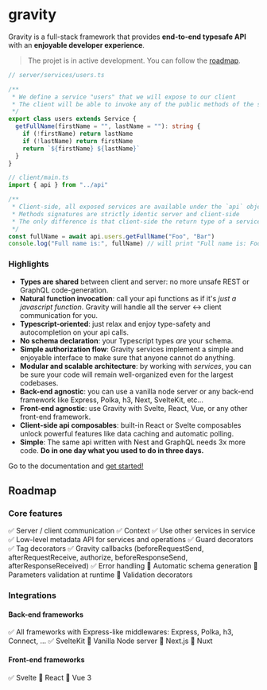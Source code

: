 # gravity
Gravity is a full-stack framework that provides **end-to-end typesafe API** with an **enjoyable developer experience**.

> The projet is in active development. You can follow the [roadmap](#roadmap).

```ts
// server/services/users.ts

/**
 * We define a service "users" that we will expose to our client
 * The client will be able to invoke any of the public methods of the service
 */
export class users extends Service {
  getFullName(firstName = "", lastName = ""): string {
    if (!firstName) return lastName
    if (!lastName) return firstName
    return `${firstName} ${lastName}`
  }
}
```

```ts
// client/main.ts
import { api } from "../api"

/**
 * Client-side, all exposed services are available under the `api` object
 * Methods signatures are strictly identic server and client-side
 * The only difference is that client-side the return type of a service method will be promisified
 */
const fullName = await api.users.getFullName("Foo", "Bar")
console.log("Full name is:", fullName) // will print "Full name is: Foo Bar"
```

### Highlights

- **Types are shared** between client and server: no more unsafe REST or GraphQL code-generation.
- **Natural function invocation**: call your api functions as if it's *just a javascript function*. Gravity will handle all the server ↔ client communication for you.
- **Typescript-oriented**: just relax and enjoy type-safety and autocompletion on your api calls.
- **No schema declaration**: your Typescript types *are* your schema.
- **Simple authorization flow**: Gravity services implement a simple and enjoyable interface to make sure that anyone cannot do anything.
- **Modular and scalable architecture**: by working with *services*, you can be sure your code will remain well-organized even for the largest codebases.
- **Back-end agnostic**: you can use a vanilla node server or any back-end framework like Express, Polka, h3, Next, SvelteKit, etc...
- **Front-end agnostic**: use Gravity with Svelte, React, Vue, or any other front-end framework.
- **Client-side api composables**: built-in React or Svelte composables unlock powerful features like data caching and automatic polling.
- **Simple**: The same api written with Nest and GraphQL needs 3x more code. **Do in one day what you used to do in three days.**


Go to the documentation and [get started!](documentation)


## <a name="roadmap"></a> Roadmap

### Core features

✅ Server / client communication
✅ Context
✅ Use other services in service
✅ Low-level metadata API for services and operations
✅ Guard decorators
✅ Tag decorators
✅ Gravity callbacks (beforeRequestSend, afterRequestReceive, authorize, beforeResponseSend, afterResponseReceived)
✅ Error handling
🚧 Automatic schema generation
🚧 Parameters validation at runtime
🚧 Validation decorators

### Integrations

#### Back-end frameworks
✅ All frameworks with Express-like middlewares: Express, Polka, h3, Connect, ...
✅ SvelteKit
🚧 Vanilla Node server
🚧 Next.js
🚧 Nuxt

#### Front-end frameworks

✅ Svelte
🚧 React
🚧 Vue 3
